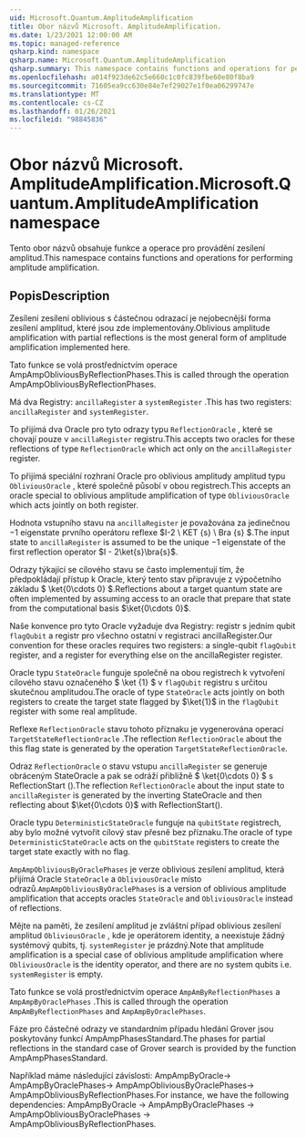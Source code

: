 ```yaml
---
uid: Microsoft.Quantum.AmplitudeAmplification
title: Obor názvů Microsoft. AmplitudeAmplification.
ms.date: 1/23/2021 12:00:00 AM
ms.topic: managed-reference
qsharp.kind: namespace
qsharp.name: Microsoft.Quantum.AmplitudeAmplification
qsharp.summary: This namespace contains functions and operations for performing amplitude amplification.
ms.openlocfilehash: a014f923de62c5e660c1c0fc839fbe60e80f8ba9
ms.sourcegitcommit: 71605ea9cc630e84e7ef29027e1f0ea06299747e
ms.translationtype: MT
ms.contentlocale: cs-CZ
ms.lasthandoff: 01/26/2021
ms.locfileid: "98845836"
---
```

# <a name="microsoftquantumamplitudeamplification-namespace"></a><span data-ttu-id="75420-102">Obor názvů Microsoft. AmplitudeAmplification.</span><span class="sxs-lookup"><span data-stu-id="75420-102">Microsoft.Quantum.AmplitudeAmplification namespace</span></span>

<span data-ttu-id="75420-103">Tento obor názvů obsahuje funkce a operace pro provádění zesílení amplitud.</span><span class="sxs-lookup"><span data-stu-id="75420-103">This namespace contains functions and operations for performing amplitude amplification.</span></span>



## <a name="description"></a><span data-ttu-id="75420-104">Popis</span><span class="sxs-lookup"><span data-stu-id="75420-104">Description</span></span>

<span data-ttu-id="75420-105">Zesílení zesílení oblivious s částečnou odrazací je nejobecnější forma zesílení amplitud, které jsou zde implementovány.</span><span class="sxs-lookup"><span data-stu-id="75420-105">Oblivious amplitude amplification with partial reflections is the most general form of amplitude amplification implemented here.</span></span>

<span data-ttu-id="75420-106">Tato funkce se volá prostřednictvím operace AmpAmpObliviousByReflectionPhases.</span><span class="sxs-lookup"><span data-stu-id="75420-106">This is called through the operation AmpAmpObliviousByReflectionPhases.</span></span>

<span data-ttu-id="75420-107">Má dva Registry: `ancillaRegister` a `systemRegister` .</span><span class="sxs-lookup"><span data-stu-id="75420-107">This has two registers: `ancillaRegister` and `systemRegister`.</span></span>

<span data-ttu-id="75420-108">To přijímá dva Oracle pro tyto odrazy typu `ReflectionOracle` , které se chovají pouze v `ancillaRegister` registru.</span><span class="sxs-lookup"><span data-stu-id="75420-108">This accepts two oracles for these reflections of type `ReflectionOracle` which act only on the `ancillaRegister` register.</span></span>

<span data-ttu-id="75420-109">To přijímá speciální rozhraní Oracle pro oblivious amplitudy amplitud typu `ObliviousOracle` , které společně působí v obou registrech.</span><span class="sxs-lookup"><span data-stu-id="75420-109">This accepts an oracle special to oblivious amplitude amplification of type `ObliviousOracle` which acts jointly on both register.</span></span>

<span data-ttu-id="75420-110">Hodnota vstupního stavu na `ancillaRegister` je považována za jedinečnou $-$1 eigenstate prvního operátoru reflexe $I-2 \ KET {s} \ Bra {s} $.</span><span class="sxs-lookup"><span data-stu-id="75420-110">The input state to `ancillaRegister` is assumed to be the unique $-1$ eigenstate of the first reflection operator $I - 2\ket{s}\bra{s}$.</span></span>

<span data-ttu-id="75420-111">Odrazy týkající se cílového stavu se často implementují tím, že předpokládají přístup k Oracle, který tento stav připravuje z výpočetního základu $ \ket{0\cdots 0} $.</span><span class="sxs-lookup"><span data-stu-id="75420-111">Reflections about a target quantum state are often implemented by assuming access to an oracle that prepare that state from the computational basis $\ket{0\cdots 0}$.</span></span>

<span data-ttu-id="75420-112">Naše konvence pro tyto Oracle vyžaduje dva Registry: registr s jedním qubit `flagQubit` a registr pro všechno ostatní v registraci ancillaRegister.</span><span class="sxs-lookup"><span data-stu-id="75420-112">Our convention for these oracles requires two registers: a single-qubit `flagQubit` register, and a register for everything else on the ancillaRegister register.</span></span>

<span data-ttu-id="75420-113">Oracle typu `StateOracle` funguje společně na obou registrech k vytvoření cílového stavu označeného $ \ket {1} $ v `flagQubit` registru s určitou skutečnou amplitudou.</span><span class="sxs-lookup"><span data-stu-id="75420-113">The oracle of type `StateOracle` acts jointly on both registers to create the target state flagged by $\ket{1}$ in the `flagQubit` register with some real amplitude.</span></span>

<span data-ttu-id="75420-114">Reflexe `ReflectionOracle` stavu tohoto příznaku je vygenerována operací `TargetStateReflectionOracle` .</span><span class="sxs-lookup"><span data-stu-id="75420-114">The reflection `ReflectionOracle` about the this flag state is generated by the operation `TargetStateReflectionOracle`.</span></span>

<span data-ttu-id="75420-115">Odraz `ReflectionOracle` o stavu vstupu `ancillaRegister` se generuje obráceným StateOracle a pak se odráží přibližně $ \ket{0\cdots 0} $ s ReflectionStart ().</span><span class="sxs-lookup"><span data-stu-id="75420-115">The reflection `ReflectionOracle` about the input state to `ancillaRegister` is generated by the inverting StateOracle and then reflecting about $\ket{0\cdots 0}$ with ReflectionStart().</span></span>

<span data-ttu-id="75420-116">Oracle typu `DeterministicStateOracle` funguje na `qubitState` registrech, aby bylo možné vytvořit cílový stav přesně bez příznaku.</span><span class="sxs-lookup"><span data-stu-id="75420-116">The oracle of type `DeterministicStateOracle` acts on the `qubitState` registers to create the target state exactly with no flag.</span></span>

<span data-ttu-id="75420-117">`AmpAmpObliviousByOraclePhases` je verze oblivious zesílení amplitud, která přijímá Oracle `StateOracle` a `ObliviousOracle` místo odrazů.</span><span class="sxs-lookup"><span data-stu-id="75420-117">`AmpAmpObliviousByOraclePhases` is a version of oblivious amplitude amplification that accepts oracles `StateOracle` and `ObliviousOracle` instead of reflections.</span></span>

<span data-ttu-id="75420-118">Mějte na paměti, že zesílení amplitud je zvláštní případ oblivious zesílení amplitud `ObliviousOracle` , kde je operátorem identity, a neexistuje žádný systémový qubits, tj. `systemRegister` je prázdný.</span><span class="sxs-lookup"><span data-stu-id="75420-118">Note that amplitude amplification is a special case of oblivious amplitude amplification where `ObliviousOracle` is the identity operator, and there are no system qubits i.e. `systemRegister` is empty.</span></span>

<span data-ttu-id="75420-119">Tato funkce se volá prostřednictvím operace `AmpAmByReflectionPhases` a `AmpAmpByOraclePhases` .</span><span class="sxs-lookup"><span data-stu-id="75420-119">This is called through the operation `AmpAmByReflectionPhases` and `AmpAmpByOraclePhases`.</span></span>

<span data-ttu-id="75420-120">Fáze pro částečné odrazy ve standardním případu hledání Grover jsou poskytovány funkcí AmpAmpPhasesStandard.</span><span class="sxs-lookup"><span data-stu-id="75420-120">The phases for partial reflections in the standard case of Grover search is provided by the function AmpAmpPhasesStandard.</span></span>

<span data-ttu-id="75420-121">Například máme následující závislosti: AmpAmpByOracle-> AmpAmpByOraclePhases-> AmpAmpObliviousByOraclePhases-> AmpAmpObliviousByReflectionPhases.</span><span class="sxs-lookup"><span data-stu-id="75420-121">For instance, we have the following dependencies: AmpAmpByOracle -> AmpAmpByOraclePhases -> AmpAmpObliviousByOraclePhases -> AmpAmpObliviousByReflectionPhases.</span></span>